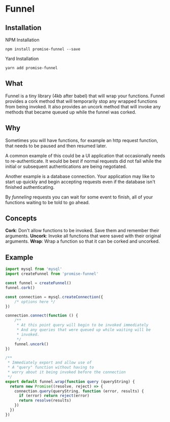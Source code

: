 # Funnel

## Installation

NPM Installation
```
npm install promise-funnel --save
```

Yard Installation
```
yarn add promise-funnel
```

## What
Funnel is a tiny library (4kb after babel) that will wrap your functions. Funnel provides a cork method that will temporarily stop any wrapped functions from being invoked. It also provides an uncork method that will invoke any methods that became queued up while the funnel was corked.

## Why
Sometimes you will have functions, for example an http request function, that needs to be paused and then resumed later. 

A common example of this could be a UI application that occasionally needs to re-authenticate. It would be best if normal requests did not fail while the initial or subsequent authentications are being negotiated.

Another example is a database connection. Your application may like to start up quickly and begin accepting requests even if the database isn't finished authenticating.

By _funneling_ requests you can wait for some event to finish, all of your functions waiting to be told to go ahead.

## Concepts

**Cork**: Don't allow functions to be invoked. Save them and remember their arguments.
**Uncork**: Invoke all functions that were saved with their original arguments.
**Wrap**: Wrap a function so that it can be corked and uncorked.

## Example

```js
import mysql from 'mysql'
import createFunnel from 'promise-funnel'

const funnel = createFunnel()
funnel.cork()

const connection = mysql.createConnection({
    /* options here */
})

connection.connect(function () {
    /**
     * At this point query will begin to be invoked immediately
     * And any queries that were queued up while waiting will be
     * invoked.
     */
    funnel.uncork()
})

/**
 * Immediately export and allow use of 
 * A "query" function without having to 
 * worry about it being invoked before the connection
 */
export default funnel.wrap(function query (queryString) {
  return new Promise((resolve, reject) => {
    connection.query(queryString, function (error, results) {
      if (error) return reject(error)
      return resolve(results)
    })
  })
})

```
